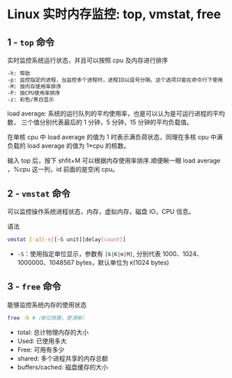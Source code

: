 # Linux 实时内存监控: top, vmstat, free

## 1 - `top` 命令

实时监控系统运行状态，并且可以按照 cpu 及内存进行排序

```bash
-h: 帮助
-p: 监控指定的进程，当监控多个进程时，进程ID以逗号分隔，这个选项只能在命令行下使用
-M: 按内存使用率排序
-P: 按CPU使用率排序
-z: 彩色/黑白显示
```

load average: 系统的运行队列的平均使用率，也是可以认为是可运行进程的平均数，
三个值分别代表最后的 1 分钟，5 分钟，15 分钟的平均负载值。

在单核 cpu 中 load average 的值为 1 时表示满负荷状态，同理在多核 cpu 中满负载的 load average 的值为 1*cpu 的核数。

输入 top 后，按下 shfit+M 可以根据内存使用率排序.顺便瞅一眼 load average ，%cpu 这一列，id 前面的是空闲 cpu。

## 2 - `vmstat` 命令

可以监控操作系统进程状态，内存，虚拟内存，磁盘 IO，CPU 信息。

语法

```bash
vmstat [-a][-n][-S unit][delay[count]]
```

* `-S`：使用指定单位显示，参数有 `[k|K|m|M]`, 分别代表 1000、1024、1000000、1048567 bytes，默认单位为 `K`(1024 bytes)

## 3 - `free` 命令

能够监控系统内存的使用状态

```bash
free -h #（单位换算，更清晰）
```

* total: 总计物理内存的大小
* Used: 已使用多大
* Free: 可用有多少
* shared: 多个进程共享的内存总额
* buffers/cached: 磁盘缓存的大小
